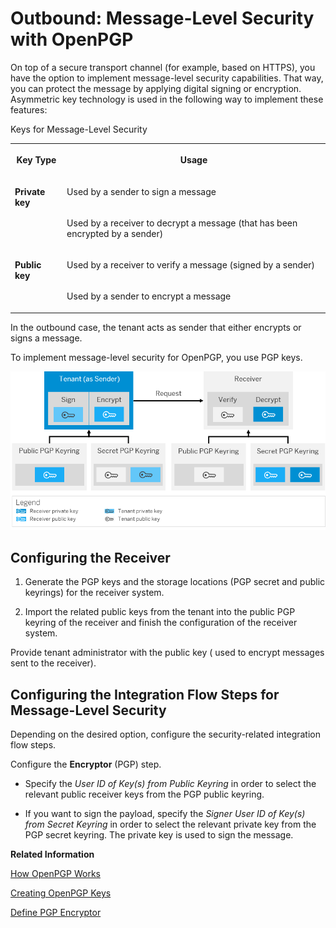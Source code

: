 <!-- loio8641a15cff7e4dbd83528556aba1660c -->

# Outbound: Message-Level Security with OpenPGP



On top of a secure transport channel \(for example, based on HTTPS\), you have the option to implement message-level security capabilities. That way, you can protect the message by applying digital signing or encryption. Asymmetric key technology is used in the following way to implement these features:

<a name="loio8641a15cff7e4dbd83528556aba1660c__d201e21"/>Keys for Message-Level Security


<table>
<tr>
<th valign="top">

Key Type



</th>
<th valign="top">

Usage



</th>
</tr>
<tr>
<td valign="top" rowspan="2">

 **Private key** 



</td>
<td valign="top">

Used by a sender to sign a message



</td>
</tr>
<tr>
<td valign="top">

Used by a receiver to decrypt a message \(that has been encrypted by a sender\)



</td>
</tr>
<tr>
<td valign="top" rowspan="2">

 **Public key** 



</td>
<td valign="top">

Used by a receiver to verify a message \(signed by a sender\)



</td>
</tr>
<tr>
<td valign="top">

Used by a sender to encrypt a message



</td>
</tr>
</table>



In the outbound case, the tenant acts as sender that either encrypts or signs a message.



To implement message-level security for OpenPGP, you use PGP keys.

![](images/Keys_for_Message_Level_Security_PGP_Outbound_8e6a163.png)



## Configuring the Receiver

1.  Generate the PGP keys and the storage locations \(PGP secret and public keyrings\) for the receiver system.

2.  Import the related public keys from the tenant into the public PGP keyring of the receiver and finish the configuration of the receiver system.




Provide tenant administrator with the public key \( used to encrypt messages sent to the receiver\).



## Configuring the Integration Flow Steps for Message-Level Security

Depending on the desired option, configure the security-related integration flow steps.

Configure the **Encryptor** \(PGP\) step.

-   Specify the *User ID of Key\(s\) from Public Keyring* in order to select the relevant public receiver keys from the PGP public keyring.

-   If you want to sign the payload, specify the *Signer User ID of Key\(s\) from Secret Keyring* in order to select the relevant private key from the PGP secret keyring. The private key is used to sign the message.


**Related Information**  


[How OpenPGP Works](how-openpgp-works-29bc188.md "You can use Open Pretty Good Privacy (Open PGP) to digitally sign and encrypt messages.")

[Creating OpenPGP Keys](creating-openpgp-keys-6c5846b.md "You use the tool gpg4win to create the required keys for the usage of OpenPGP.")

[Define PGP Encryptor](../50-Development/define-pgp-encryptor-7a07766.md "")

